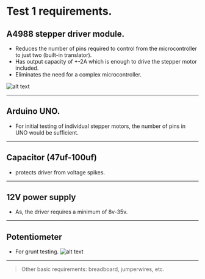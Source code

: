 # Test 1 requirements.

## A4988 stepper driver module.

- Reduces the number of pins required to control from the microcontroller to just two (built-in translator).
- Has output capacity of +-2A which is enough to drive the stepper motor included.
- Eliminates the need for a complex microcontroller.

![alt text](https://lastminuteengineers.b-cdn.net/wp-content/uploads/arduino/A4988-Stepper-Motor-Driver-Pinout.png)

---
## Arduino UNO.
- For initial testing of individual stepper motors, the number of pins in UNO would be sufficient.
---
## Capacitor (47uf-100uf)
- protects driver from voltage spikes.
---
## 12V power supply
- As, the driver requires a minimum of 8v-35v.
---
## Potentiometer
- For grunt testing.
![alt text](https://upload.wikimedia.org/wikipedia/commons/thumb/0/0a/Electronic-Component-Potentiometer.jpg/330px-Electronic-Component-Potentiometer.jpg)
---
> Other basic requirements: breadboard, jumperwires, etc.
